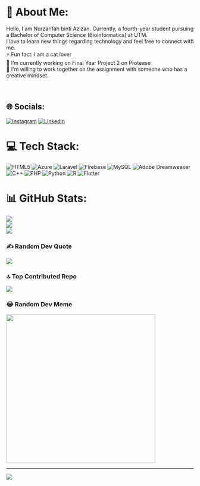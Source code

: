 # 💫 About Me:
Hello, I am Nurzarifah binti Azizan. Currently, a fourth-year student pursuing<br>a Bachelor of Computer Science (Bioinformatics) at UTM. <br>I love to learn new things regarding technology and feel free to connect with me.<br>⚡ Fun fact: I am a cat lover<br>🔭 I’m currently working on Final Year Project 2 on Protease<br>🤝  I'm willing to work together on the assignment with someone who has a creative mindset.<br><br><br>


## 🌐 Socials:
[![Instagram](https://img.shields.io/badge/Instagram-%23E4405F.svg?logo=Instagram&logoColor=white)](https://instagram.com/zarifahazizan_) [![LinkedIn](https://img.shields.io/badge/LinkedIn-%230077B5.svg?logo=linkedin&logoColor=white)](https://linkedin.com/in/nurzarifah-azizan) 

# 💻 Tech Stack:
![HTML5](https://img.shields.io/badge/html5-%23E34F26.svg?style=for-the-badge&logo=html5&logoColor=white) ![Azure](https://img.shields.io/badge/azure-%230072C6.svg?style=for-the-badge&logo=microsoftazure&logoColor=white) ![Laravel](https://img.shields.io/badge/laravel-%23FF2D20.svg?style=for-the-badge&logo=laravel&logoColor=white) ![Firebase](https://img.shields.io/badge/Firebase-039BE5?style=for-the-badge&logo=Firebase&logoColor=white) ![MySQL](https://img.shields.io/badge/mysql-%2300000f.svg?style=for-the-badge&logo=mysql&logoColor=white) ![Adobe Dreamweaver](https://img.shields.io/badge/Adobe%20Dreamweaver-FF61F6.svg?style=for-the-badge&logo=Adobe%20Dreamweaver&logoColor=white) ![C++](https://img.shields.io/badge/c++-%2300599C.svg?style=for-the-badge&logo=c%2B%2B&logoColor=white) ![PHP](https://img.shields.io/badge/php-%23777BB4.svg?style=for-the-badge&logo=php&logoColor=white) ![Python](https://img.shields.io/badge/python-3670A0?style=for-the-badge&logo=python&logoColor=ffdd54) ![R](https://img.shields.io/badge/r-%23276DC3.svg?style=for-the-badge&logo=r&logoColor=white) ![Flutter](https://img.shields.io/badge/Flutter-%2302569B.svg?style=for-the-badge&logo=Flutter&logoColor=white)
# 📊 GitHub Stats:
![](https://github-readme-stats.vercel.app/api?username=zarifah01&theme=radical&hide_border=false&include_all_commits=false&count_private=false)<br/>
![](https://github-readme-streak-stats.herokuapp.com/?user=zarifah01&theme=radical&hide_border=false)<br/>
![](https://github-readme-stats.vercel.app/api/top-langs/?username=zarifah01&theme=radical&hide_border=false&include_all_commits=false&count_private=false&layout=compact)

### ✍️ Random Dev Quote
![](https://quotes-github-readme.vercel.app/api?type=horizontal&theme=radical)

### 🔝 Top Contributed Repo
![](https://github-contributor-stats.vercel.app/api?username=zarifah01&limit=5&theme=monokai&combine_all_yearly_contributions=true)

### 😂 Random Dev Meme
<img src='https://randommeme-five.vercel.app/' style="height: 400px;"/>

---
[![](https://visitcount.itsvg.in/api?id=zarifah01&icon=3&color=6)](https://visitcount.itsvg.in)

<!-- Proudly created with GPRM ( https://gprm.itsvg.in ) -->
